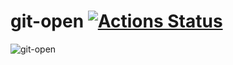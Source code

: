 # git-open [![Actions Status](https://github.com/sminamot/git-open/workflows/Go/badge.svg)](https://github.com/sminamot/git-open/actions)

![git-open](https://user-images.githubusercontent.com/26164869/73953393-ae0dd500-4943-11ea-91e2-fd7b4278c71b.gif)
